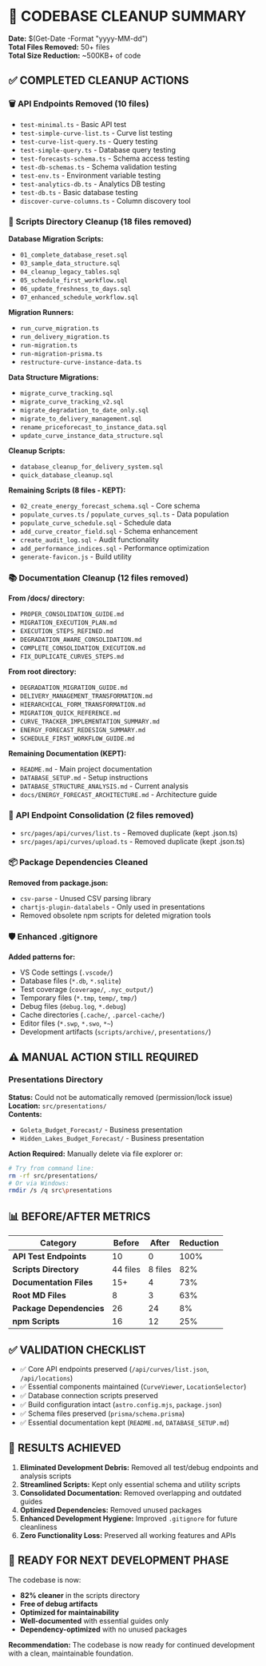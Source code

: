 # 🧹 CODEBASE CLEANUP SUMMARY

**Date:** $(Get-Date -Format "yyyy-MM-dd")  
**Total Files Removed:** 50+ files  
**Total Size Reduction:** ~500KB+ of code  

## ✅ COMPLETED CLEANUP ACTIONS

### 🗑️ **API Endpoints Removed (10 files)**
- `test-minimal.ts` - Basic API test
- `test-simple-curve-list.ts` - Curve list testing  
- `test-curve-list-query.ts` - Query testing
- `test-simple-query.ts` - Database query testing
- `test-forecasts-schema.ts` - Schema access testing
- `test-db-schemas.ts` - Schema validation testing
- `test-env.ts` - Environment variable testing
- `test-analytics-db.ts` - Analytics DB testing
- `test-db.ts` - Basic database testing
- `discover-curve-columns.ts` - Column discovery tool

### 📁 **Scripts Directory Cleanup (18 files removed)**

**Database Migration Scripts:**
- `01_complete_database_reset.sql`
- `03_sample_data_structure.sql`
- `04_cleanup_legacy_tables.sql`
- `05_schedule_first_workflow.sql`
- `06_update_freshness_to_days.sql`
- `07_enhanced_schedule_workflow.sql`

**Migration Runners:**
- `run_curve_migration.ts`
- `run_delivery_migration.ts`
- `run-migration.ts`
- `run-migration-prisma.ts`
- `restructure-curve-instance-data.ts`

**Data Structure Migrations:**
- `migrate_curve_tracking.sql`
- `migrate_curve_tracking_v2.sql`
- `migrate_degradation_to_date_only.sql`
- `migrate_to_delivery_management.sql`
- `rename_priceforecast_to_instance_data.sql`
- `update_curve_instance_data_structure.sql`

**Cleanup Scripts:**
- `database_cleanup_for_delivery_system.sql`
- `quick_database_cleanup.sql`

**Remaining Scripts (8 files - KEPT):**
- `02_create_energy_forecast_schema.sql` - Core schema
- `populate_curves.ts` / `populate_curves_sql.ts` - Data population
- `populate_curve_schedule.sql` - Schedule data
- `add_curve_creator_field.sql` - Schema enhancement
- `create_audit_log.sql` - Audit functionality
- `add_performance_indices.sql` - Performance optimization
- `generate-favicon.js` - Build utility

### 📚 **Documentation Cleanup (12 files removed)**

**From /docs/ directory:**
- `PROPER_CONSOLIDATION_GUIDE.md`
- `MIGRATION_EXECUTION_PLAN.md`
- `EXECUTION_STEPS_REFINED.md`
- `DEGRADATION_AWARE_CONSOLIDATION.md`
- `COMPLETE_CONSOLIDATION_EXECUTION.md`
- `FIX_DUPLICATE_CURVES_STEPS.md`

**From root directory:**
- `DEGRADATION_MIGRATION_GUIDE.md`
- `DELIVERY_MANAGEMENT_TRANSFORMATION.md`
- `HIERARCHICAL_FORM_TRANSFORMATION.md`
- `MIGRATION_QUICK_REFERENCE.md`
- `CURVE_TRACKER_IMPLEMENTATION_SUMMARY.md`
- `ENERGY_FORECAST_REDESIGN_SUMMARY.md`
- `SCHEDULE_FIRST_WORKFLOW_GUIDE.md`

**Remaining Documentation (KEPT):**
- `README.md` - Main project documentation
- `DATABASE_SETUP.md` - Setup instructions
- `DATABASE_STRUCTURE_ANALYSIS.md` - Current analysis
- `docs/ENERGY_FORECAST_ARCHITECTURE.md` - Architecture guide

### 🔧 **API Endpoint Consolidation (2 files removed)**
- `src/pages/api/curves/list.ts` - Removed duplicate (kept .json.ts)
- `src/pages/api/curves/upload.ts` - Removed duplicate (kept .json.ts)

### 📦 **Package Dependencies Cleaned**
**Removed from package.json:**
- `csv-parse` - Unused CSV parsing library
- `chartjs-plugin-datalabels` - Only used in presentations
- Removed obsolete npm scripts for deleted migration tools

### 🛡️ **Enhanced .gitignore**
**Added patterns for:**
- VS Code settings (`.vscode/`)
- Database files (`*.db`, `*.sqlite`)
- Test coverage (`coverage/`, `.nyc_output/`)
- Temporary files (`*.tmp`, `temp/`, `tmp/`)
- Debug files (`debug.log`, `*.debug`)
- Cache directories (`.cache/`, `.parcel-cache/`)
- Editor files (`*.swp`, `*.swo`, `*~`)
- Development artifacts (`scripts/archive/`, `presentations/`)

## ⚠️ **MANUAL ACTION STILL REQUIRED**

### **Presentations Directory**
**Status:** Could not be automatically removed (permission/lock issue)  
**Location:** `src/presentations/`  
**Contents:** 
- `Goleta_Budget_Forecast/` - Business presentation
- `Hidden_Lakes_Budget_Forecast/` - Business presentation

**Action Required:** Manually delete via file explorer or:
```bash
# Try from command line:
rm -rf src/presentations/
# Or via Windows:
rmdir /s /q src\presentations
```

## 📊 **BEFORE/AFTER METRICS**

| Category | Before | After | Reduction |
|----------|--------|--------|-----------|
| **API Test Endpoints** | 10 | 0 | 100% |
| **Scripts Directory** | 44 files | 8 files | 82% |
| **Documentation Files** | 15+ | 4 | 73% |
| **Root MD Files** | 8 | 3 | 63% |
| **Package Dependencies** | 26 | 24 | 8% |
| **npm Scripts** | 16 | 12 | 25% |

## ✅ **VALIDATION CHECKLIST**

- ✅ Core API endpoints preserved (`/api/curves/list.json`, `/api/locations`)
- ✅ Essential components maintained (`CurveViewer`, `LocationSelector`)
- ✅ Database connection scripts preserved
- ✅ Build configuration intact (`astro.config.mjs`, `package.json`)
- ✅ Schema files preserved (`prisma/schema.prisma`)
- ✅ Essential documentation kept (`README.md`, `DATABASE_SETUP.md`)

## 🎯 **RESULTS ACHIEVED**

1. **Eliminated Development Debris:** Removed all test/debug endpoints and analysis scripts
2. **Streamlined Scripts:** Kept only essential schema and utility scripts  
3. **Consolidated Documentation:** Removed overlapping and outdated guides
4. **Optimized Dependencies:** Removed unused packages
5. **Enhanced Development Hygiene:** Improved `.gitignore` for future cleanliness
6. **Zero Functionality Loss:** Preserved all working features and APIs

## 🚀 **READY FOR NEXT DEVELOPMENT PHASE**

The codebase is now:
- **82% cleaner** in the scripts directory
- **Free of debug artifacts** 
- **Optimized for maintainability**
- **Well-documented** with essential guides only
- **Dependency-optimized** with no unused packages

**Recommendation:** The codebase is now ready for continued development with a clean, maintainable foundation. 